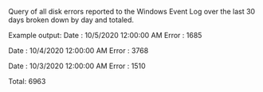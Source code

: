 Query of all disk errors reported to the Windows Event Log over the last 30 days broken down by day and totaled.

Example output:
Date  : 10/5/2020 12:00:00 AM
Error : 1685

Date  : 10/4/2020 12:00:00 AM
Error : 3768

Date  : 10/3/2020 12:00:00 AM
Error : 1510

Total:
6963